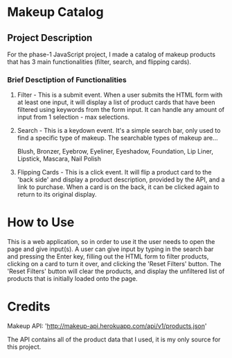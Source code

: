 # Makeup Catalog
## Project Description
For the phase-1 JavaScript project, I made a catalog of makeup products that has 3 main functionalities (filter, search, and flipping cards).
### Brief Desctiption of Functionalities
1) Filter - This is a submit event. When a user submits the HTML form with at least one input, it will display a list of product cards that have been filtered using keywords from the form input. It can handle any amount of input from 1 selection - max selections.
2) Search - This is a keydown event. It's a simple search bar, only used to find a specific type of makeup. The searchable types of makeup are...
    
    Blush, Bronzer, Eyebrow, Eyeliner, Eyeshadow, Foundation, Lip Liner, Lipstick, Mascara, Nail Polish
3) Flipping Cards - This is a click event. It will flip a product card to the 'back side' and display a product description, provided by the API, and a link to purchase. When a card is on the back, it can be clicked again to return to its original display.
# How to Use
This is a web application, so in order to use it the user needs to open the page and give input(s). A user can give input by typing in the search bar and pressing the Enter key, filling out the HTML form to filter products, clicking on a card to turn it over, and clicking the 'Reset Filters' button. The 'Reset Filters' button will clear the products, and display the unfiltered list of products that is initially loaded onto the page.
# Credits
Makeup API: 'http://makeup-api.herokuapp.com/api/v1/products.json'

The API contains all of the product data that I used, it is my only source for this project.


